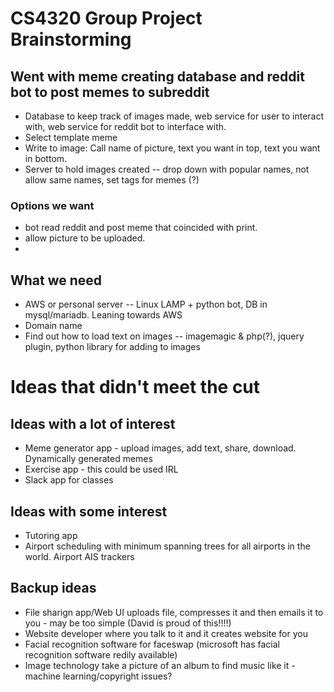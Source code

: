 # CS4320 Group Project Brainstorming

## Went with meme creating database and reddit bot to post memes to subreddit
  * Database to keep track of images made, web service for user to interact with, web service for reddit bot to interface with.
  * Select template meme
  * Write to image: Call name of picture, text you want in top, text you want in bottom.
  * Server to hold images created -- drop down with popular names, not allow same names, set tags for memes (?)
  ### Options we want
  * bot read reddit and post meme that coincided with print.
  * allow picture to be uploaded.
  * 
  
## What we need
 * AWS or personal server -- Linux LAMP + python bot, DB in mysql/mariadb. Leaning towards AWS
 * Domain name
 * Find out how to load text on images -- imagemagic & php(?), jquery plugin, python library for adding to images
  
# Ideas that didn't meet the cut

## Ideas with a lot of interest
  * Meme generator app - upload images, add text, share, download. Dynamically generated memes
  * Exercise app - this could be used IRL
  * Slack app for classes 
## Ideas with some interest
  * Tutoring app
  * Airport scheduling with minimum spanning trees for all airports in the world. Airport AIS trackers
## Backup ideas
  * File sharign app/Web UI uploads file, compresses it and then emails it to you - may be too simple (David is proud of this!!!!)
  * Website developer where you talk to it and it creates website for you
  * Facial recognition software for faceswap (microsoft has facial recognition software redily available)
  * Image technology take a picture of an album to find music like it - machine learning/copyright issues?
